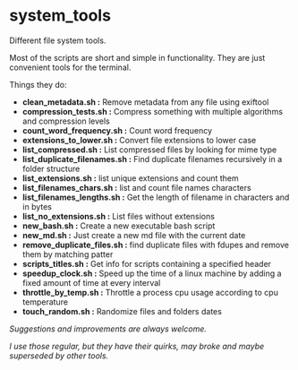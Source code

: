 
# system_tools

Different file system tools.

Most of the scripts are short and simple in functionality.
They are just convenient tools for the terminal.

Things they do:

- **clean_metadata.sh            :**  Remove metadata from any file using exiftool
- **compression_tests.sh         :**  Compress something with multiple algorithms and compression levels
- **count_word_frequency.sh      :**  Count word frequency
- **extensions_to_lower.sh       :**  Convert file extensions to lower case
- **list_compressed.sh           :**  List compressed files by looking for mime type
- **list_duplicate_filenames.sh  :**  Find duplicate filenames recursively in a folder structure
- **list_extensions.sh           :**  list unique extensions and count them
- **list_filenames_chars.sh      :**  list and count file names characters 
- **list_filenames_lengths.sh    :**  Get the length of filename in characters and in bytes
- **list_no_extensions.sh        :**  List files without extensions
- **new_bash.sh                  :**  Create a new executable bash script
- **new_md.sh                    :**  Just create a new md file with the current date
- **remove_duplicate_files.sh    :**  find duplicate files with fdupes and remove them by matching patter
- **scripts_titles.sh            :**  Get info for scripts containing a specified header
- **speedup_clock.sh             :**  Speed up the time of a linux machine by adding a fixed amount of time at every interval
- **throttle_by_temp.sh          :**  Throttle a process cpu usage according to cpu temperature
- **touch_random.sh              :**  Randomize files and folders dates



*Suggestions and improvements are always welcome.*

*I use those regular, but they have their quirks, may broke and maybe superseded by other tools.*
